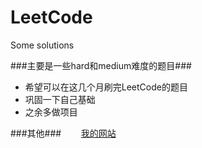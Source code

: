 # LeetCode
Some solutions

###主要是一些hard和medium难度的题目###


- 希望可以在这几个月刷完LeetCode的题目
- 巩固一下自己基础
- 之余多做项目

###其他###
&nbsp;&nbsp;&nbsp;&nbsp;&nbsp;&nbsp;&nbsp;[我的网站](http://www.dezhonger.com)
